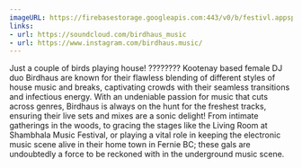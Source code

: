 ```yaml
---
imageURL: https://firebasestorage.googleapis.com:443/v0/b/festivl.appspot.com/o/userContent%2F1F2B8D94-4B73-4689-99E0-EA66D4E8AFF3.png?alt=media&token=4c482d4f-612e-47e8-8ea2-f6dab42050d8
links:
- url: https://soundcloud.com/birdhaus_music
- url: https://www.instagram.com/birdhaus.music/
---
```

Just a couple of birds playing house! ????????
Kootenay based female DJ duo Birdhaus are known for their flawless blending of different styles of house music and breaks, captivating crowds with their seamless transitions and infectious energy. With an undeniable passion for music that cuts across genres, Birdhaus is always on the hunt for the freshest tracks, ensuring their live sets and mixes are a sonic delight!
From intimate gatherings in the woods, to gracing the stages like the Living Room at Shambhala Music Festival, or playing a vital role in keeping the electronic music scene alive in their home town in Fernie BC; these gals are undoubtedly a force to be reckoned with in the underground music scene.